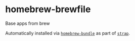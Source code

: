 # homebrew-brewfile
Base apps from brew

Automatically installed via [`homebrew-bundle`](https://github.com/Homebrew/homebrew-bundle) as part of [`strap`](https://github.com/MikeMcQuaid/strap).
